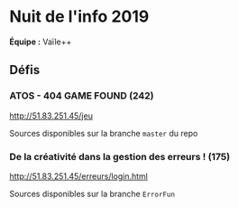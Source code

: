 # Nuit de l'info 2019

**Équipe :** Vaïle++

## Défis 

### ATOS - 404 GAME FOUND (242)

http://51.83.251.45/jeu

Sources disponibles sur la branche `master` du repo 

### De la créativité dans la gestion des erreurs ! (175)

http://51.83.251.45/erreurs/login.html

Sources disponibles sur la branche `ErrorFun`
